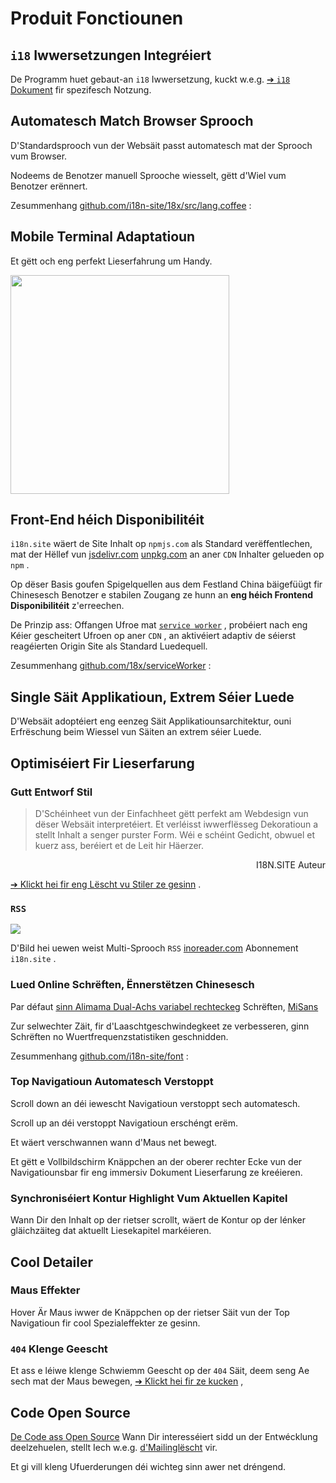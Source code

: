 # Produit Fonctiounen

## `i18` Iwwersetzungen Integréiert

De Programm huet gebaut-an `i18` Iwwersetzung, kuckt w.e.g. [➔ `i18` Dokument](/i18) fir spezifesch Notzung.

## Automatesch Match Browser Sprooch

D'Standardsprooch vun der Websäit passt automatesch mat der Sprooch vum Browser.

Nodeems de Benotzer manuell Sprooche wiesselt, gëtt d'Wiel vum Benotzer erënnert.

Zesummenhang [github.com/i18n-site/18x/src/lang.coffee](https://github.com/i18n-site/18x/blob/main/src/lang.coffee) :

## Mobile Terminal Adaptatioun

Et gëtt och eng perfekt Lieserfahrung um Handy.

<img src="//p.3ti.site/1721379497.avif" width="350px">

## <a rel=id href="#ha" id="ha"></a> Front-End héich Disponibilitéit

`i18n.site` wäert de Site Inhalt op `npmjs.com` als Standard verëffentlechen, mat der Hëllef vun [jsdelivr.com](//jsdelivr.com) [unpkg.com](//unpkg.com) an aner `CDN` Inhalter gelueden op `npm` .

Op dëser Basis goufen Spigelquellen aus dem Festland China bäigefüügt fir Chinesesch Benotzer e stabilen Zougang ze hunn an **eng héich Frontend Disponibilitéit** z'erreechen.

De Prinzip ass: Offangen Ufroe mat [`service worker`](https://developer.mozilla.org/docs/Web/API/Service_Worker_API) , probéiert nach eng Kéier gescheitert Ufroen op aner `CDN` , an aktivéiert adaptiv de séierst reagéierten Origin Site als Standard Luedequell.

Zesummenhang [github.com/18x/serviceWorker](https://github.com/i18n-site/18x/tree/main/serviceWorker) :

## Single Säit Applikatioun, Extrem Séier Luede

D'Websäit adoptéiert eng eenzeg Säit Applikatiounsarchitektur, ouni Erfrëschung beim Wiessel vun Säiten an extrem séier Luede.

## Optimiséiert Fir Lieserfarung

### Gutt Entworf Stil

> D'Schéinheet vun der Einfachheet gëtt perfekt am Webdesign vun dëser Websäit interpretéiert.
> Et verléisst iwwerflësseg Dekoratioun a stellt Inhalt a senger purster Form.
> Wéi e schéint Gedicht, obwuel et kuerz ass, beréiert et de Leit hir Häerzer.

<p style="text-align:right">I18N.SITE Auteur</p>

[➔ Klickt hei fir eng Lëscht vu Stiler ze gesinn](/i18n.site/md/styl) .

### `RSS`

![](//p.3ti.site/1725541085.avif)

D'Bild hei uewen weist Multi-Sprooch `RSS` [inoreader.com](//inoreader.com) Abonnement `i18n.site` .

### Lued Online Schrëften, Ënnerstëtzen Chinesesch

Par défaut [sinn Alimama Dual-Achs variabel rechteckeg](https://www.iconfont.cn/fonts/detail?cnid=pOvFIr086ADR) Schrëften, [MiSans](https://hyperos.mi.com/font/zh/download/)

Zur selwechter Zäit, fir d'Laaschtgeschwindegkeet ze verbesseren, ginn Schrëften no Wuertfrequenzstatistiken geschnidden.

Zesummenhang [github.com/i18n-site/font](https://github.com/i18n-site/font) :

### Top Navigatioun Automatesch Verstoppt

Scroll down an déi iewescht Navigatioun verstoppt sech automatesch.

Scroll up an déi verstoppt Navigatioun erschéngt erëm.

Et wäert verschwannen wann d'Maus net bewegt.

Et gëtt e Vollbildschirm Knäppchen an der oberer rechter Ecke vun der Navigatiounsbar fir eng immersiv Dokument Lieserfarung ze kreéieren.

### Synchroniséiert Kontur Highlight Vum Aktuellen Kapitel

Wann Dir den Inhalt op der rietser scrollt, wäert de Kontur op der lénker gläichzäiteg dat aktuellt Liesekapitel markéieren.

## Cool Detailer

### Maus Effekter

Hover Är Maus iwwer de Knäppchen op der rietser Säit vun der Top Navigatioun fir cool Spezialeffekter ze gesinn.

### `404` Klenge Geescht

Et ass e léiwe klenge Schwiemm Geescht op der `404` Säit, deem seng Ae sech mat der Maus bewegen, [➔ Klickt hei fir ze kucken](/404) ,

## Code Open Source

[De Code ass Open Source](/i18n.site/c/src) Wann Dir interesséiert sidd un der Entwécklung deelzehuelen, stellt Iech w.e.g. [d'Mailinglëscht](//groups.google.com/u/2/g/i18n-site) vir.

Et gi vill kleng Ufuerderungen déi wichteg sinn awer net dréngend.